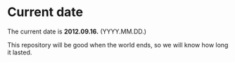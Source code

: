 # Current date

The current date is **2012.09.16.** (YYYY.MM.DD.)

This repository will be good when the world ends, so we will know how long it lasted.